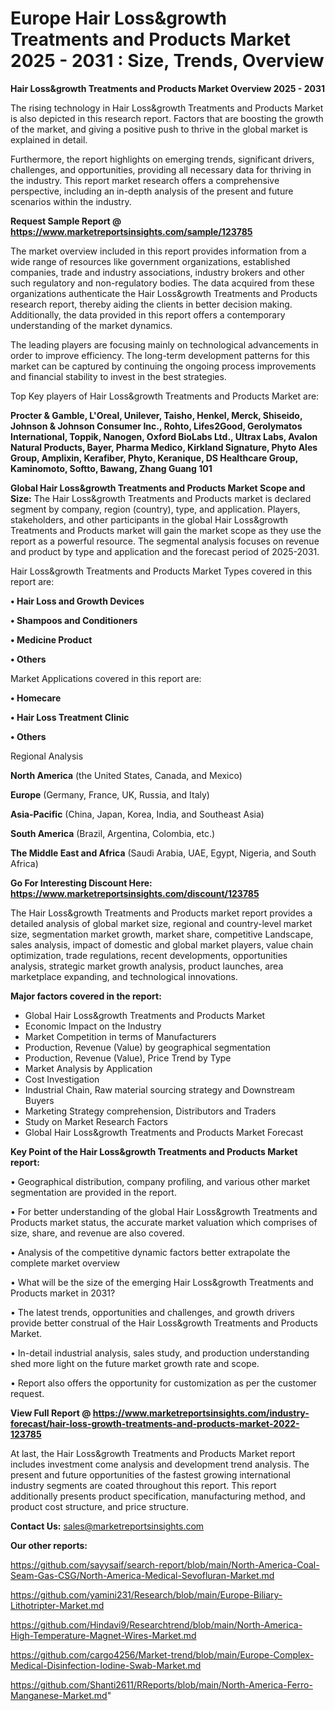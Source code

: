 # Europe Hair Loss&growth Treatments and Products Market 2025 - 2031 : Size, Trends, Overview

<Strong> Hair Loss&growth Treatments and Products Market Overview 2025 - 2031</strong>

The rising technology in Hair Loss&growth Treatments and Products Market is also depicted in this research report. Factors that are boosting the growth of the market, and giving a positive push to thrive in the global market is explained in detail.

Furthermore, the report highlights on emerging trends, significant drivers, challenges, and opportunities, providing all necessary data for thriving in the industry. This report market research offers a comprehensive perspective, including an in-depth analysis of the present and future scenarios within the industry.

<strong>Request Sample Report @ <a href=https://www.marketreportsinsights.com/sample/123785>https://www.marketreportsinsights.com/sample/123785</a></strong>

The market overview included in this report provides information from a wide range of resources like government organizations, established companies, trade and industry associations, industry brokers and other such regulatory and non-regulatory bodies. The data acquired from these organizations authenticate the Hair Loss&growth Treatments and Products research report, thereby aiding the clients in better decision making. Additionally, the data provided in this report offers a contemporary understanding of the market dynamics.

The leading players are focusing mainly on technological advancements in order to improve efficiency. The long-term development patterns for this market can be captured by continuing the ongoing process improvements and financial stability to invest in the best strategies.

Top Key players of Hair Loss&growth Treatments and Products Market are:

<strong>Procter & Gamble, L'Oreal, Unilever, Taisho, Henkel, Merck, Shiseido, Johnson & Johnson Consumer Inc., Rohto, Lifes2Good, Gerolymatos International, Toppik, Nanogen, Oxford BioLabs Ltd., Ultrax Labs, Avalon Natural Products, Bayer, Pharma Medico, Kirkland Signature, Phyto Ales Group, Amplixin, Kerafiber, Phyto, Keranique, DS Healthcare Group, Kaminomoto, Softto, Bawang, Zhang Guang 101</strong>

<strong><b>Global Hair Loss&growth Treatments and Products Market Scope and Size:</b></strong>
The Hair Loss&growth Treatments and Products market is declared segment by company, region (country), type, and application. Players, stakeholders, and other participants in the global Hair Loss&growth Treatments and Products market will gain the market scope as they use the report as a powerful resource. The segmental analysis focuses on revenue and product by type and application and the forecast period of 2025-2031.

Hair Loss&growth Treatments and Products Market Types covered in this report are:

<strong>• Hair Loss and Growth Devices

• Shampoos and Conditioners

• Medicine Product

• Others</strong>

Market Applications covered in this report are:

<strong>• Homecare

• Hair Loss Treatment Clinic

• Others</strong> 

Regional Analysis

<strong>North America</strong> (the United States, Canada, and Mexico)

<strong>Europe</strong> (Germany, France, UK, Russia, and Italy)

<strong>Asia-Pacific</strong> (China, Japan, Korea, India, and Southeast Asia)

<strong>South America</strong> (Brazil, Argentina, Colombia, etc.)

<strong>The Middle East and Africa</strong> (Saudi Arabia, UAE, Egypt, Nigeria, and South Africa)

<strong>Go For Interesting Discount Here: <a href=https://www.marketreportsinsights.com/discount/123785>https://www.marketreportsinsights.com/discount/123785</a></strong>

The Hair Loss&growth Treatments and Products market report provides a detailed analysis of global market size, regional and country-level market size, segmentation market growth, market share, competitive Landscape, sales analysis, impact of domestic and global market players, value chain optimization, trade regulations, recent developments, opportunities analysis, strategic market growth analysis, product launches, area marketplace expanding, and technological innovations.

<strong><b>Major factors covered in the report:</b></strong>
<ul>
  <li>Global Hair Loss&growth Treatments and Products Market </li>
  <li>Economic Impact on the Industry</li>
  <li>Market Competition in terms of Manufacturers</li>
  <li>Production, Revenue (Value) by geographical segmentation</li>
  <li>Production, Revenue (Value), Price Trend by Type</li>
  <li>Market Analysis by Application</li>
  <li>Cost Investigation</li>
  <li>Industrial Chain, Raw material sourcing strategy and Downstream Buyers</li>
  <li>Marketing Strategy comprehension, Distributors and Traders</li>
  <li>Study on Market Research Factors</li>
  <li>Global Hair Loss&growth Treatments and Products Market Forecast</li>
</ul>

<strong><b>Key Point of the Hair Loss&growth Treatments and Products Market report:</b></strong>

• Geographical distribution, company profiling, and various other market segmentation are provided in the report.

• For better understanding of the global Hair Loss&growth Treatments and Products market status, the accurate market valuation which comprises of size, share, and revenue are also covered.

• Analysis of the competitive dynamic factors better extrapolate the complete market overview

• What will be the size of the emerging Hair Loss&growth Treatments and Products market in 2031?

• The latest trends, opportunities and challenges, and growth drivers provide better construal of the Hair Loss&growth Treatments and Products Market.

• In-detail industrial analysis, sales study, and production understanding shed more light on the future market growth rate and scope.

• Report also offers the opportunity for customization as per the customer request.

<strong><b>View Full Report @ <a href=https://www.marketreportsinsights.com/industry-forecast/hair-loss-growth-treatments-and-products-market-2022-123785>https://www.marketreportsinsights.com/industry-forecast/hair-loss-growth-treatments-and-products-market-2022-123785</a></b></strong>


At last, the Hair Loss&growth Treatments and Products Market report includes investment come analysis and development trend analysis. The present and future opportunities of the fastest growing international industry segments are coated throughout this report. This report additionally presents product specification, manufacturing method, and product cost structure, and price structure.

<strong>Contact Us:</strong>
sales@marketreportsinsights.com

<strong>Our other reports:</strong>

<a href=https://github.com/sayysaif/search-report/blob/main/North-America-Coal-Seam-Gas-CSG/North-America-Medical-Sevofluran-Market.md>https://github.com/sayysaif/search-report/blob/main/North-America-Coal-Seam-Gas-CSG/North-America-Medical-Sevofluran-Market.md</a>

<a href=https://github.com/yamini231/Research/blob/main/Europe-Biliary-Lithotripter-Market.md>https://github.com/yamini231/Research/blob/main/Europe-Biliary-Lithotripter-Market.md</a>

<a href=https://github.com/Hindavi9/Researchtrend/blob/main/North-America-High-Temperature-Magnet-Wires-Market.md>https://github.com/Hindavi9/Researchtrend/blob/main/North-America-High-Temperature-Magnet-Wires-Market.md</a>

<a href=https://github.com/cargo4256/Market-trend/blob/main/Europe-Complex-Medical-Disinfection-Iodine-Swab-Market.md>https://github.com/cargo4256/Market-trend/blob/main/Europe-Complex-Medical-Disinfection-Iodine-Swab-Market.md</a>

<a href=https://github.com/Shanti2611/RReports/blob/main/North-America-Ferro-Manganese-Market.md>https://github.com/Shanti2611/RReports/blob/main/North-America-Ferro-Manganese-Market.md</a>"
